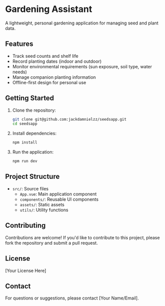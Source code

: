 # Gardening Assistant

A lightweight, personal gardening application for managing seed and plant data.

## Features

- Track seed counts and shelf life
- Record planting dates (indoor and outdoor)
- Monitor environmental requirements (sun exposure, soil type, water needs)
- Manage companion planting information
- Offline-first design for personal use

## Getting Started

1. Clone the repository:
   ```bash
   git clone git@github.com:jackdamnielzz/seedsapp.git
   cd seedsapp
   ```

2. Install dependencies:
   ```bash
   npm install
   ```

3. Run the application:
   ```bash
   npm run dev
   ```

## Project Structure

- `src/`: Source files
  - `App.vue`: Main application component
  - `components/`: Reusable UI components
  - `assets/`: Static assets
  - `utils/`: Utility functions

## Contributing

Contributions are welcome! If you'd like to contribute to this project, please fork the repository and submit a pull request.

## License

[Your License Here]

## Contact

For questions or suggestions, please contact [Your Name/Email].